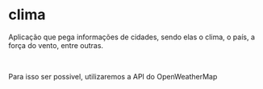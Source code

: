 # clima

Aplicação que pega informações de cidades, sendo elas o clima, o país, a força do vento, entre outras.

</br>

Para isso ser possivel, utilizaremos a API do OpenWeatherMap
